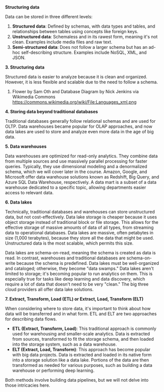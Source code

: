 **Structuring data**

Data can be stored in three different levels:

1. **Structured data**: Defined by schemas, with data types and tables, and relationships between tables using concepts like foreign keys.
2. **Unstructured data**: Schemaless and in its rawest form, meaning it's not clean. Examples include media files and raw text.
3. **Semi-structured data**: Does not follow a larger schema but has an ad-hoc self-describing structure. Examples include NoSQL, XML, and JSON.

**3. Structuring data**

Structured data is easier to analyze because it is clean and organized. However, it is less flexible and scalable due to the need to follow a schema.

1. Flower by Sam Oth and Database Diagram by Nick Jenkins via Wikimedia Commons https://commons.wikimedia.org/wiki/File:Languages_xml.png

**4. Storing data beyond traditional databases**

Traditional databases generally follow relational schemas and are used for OLTP. Data warehouses became popular for OLAP approaches, and now data lakes are used to store and analyze even more data in the age of big data.

**5. Data warehouses**

Data warehouses are optimized for read-only analytics. They combine data from multiple sources and use massively parallel processing for faster queries. Typically, they use dimensional modeling and a denormalized schema, which we will cover later in the course. Amazon, Google, and Microsoft offer data warehouse solutions known as Redshift, Big Query, and Azure SQL Data Warehouse, respectively. A data mart is a subset of a data warehouse dedicated to a specific topic, allowing departments easier access to relevant data.

**6. Data lakes**

Technically, traditional databases and warehouses can store unstructured data, but not cost-effectively. Data lake storage is cheaper because it uses object storage instead of traditional block or file storage. This allows for the effective storage of massive amounts of data of all types, from streaming data to operational databases. Data lakes are massive, often petabytes in size (1,000 terabytes), because they store all the data that might be used. Unstructured data is the most scalable, which permits this size.

Data lakes are schema-on-read, meaning the schema is created as data is read. In contrast, warehouses and traditional databases are schema-on-write because the schema is predefined. Data lakes must be well-organized and cataloged; otherwise, they become "data swamps." Data lakes aren't limited to storage; it's becoming popular to run analytics on them. This is especially true for tasks like deep learning and data discovery, which require a lot of data that doesn't need to be very "clean." The big three cloud providers all offer data lake solutions.


**7. Extract, Transform, Load (ETL) or Extract, Load, Transform (ELT)**

When considering where to store data, it's important to think about how data will be transferred and in what form. ETL and ELT are two approaches for describing data flows.

- **ETL (Extract, Transform, Load)**: This traditional approach is commonly used for warehousing and smaller-scale analytics. Data is extracted from sources, transformed to fit the storage schema, and then loaded into the storage system, such as a data warehouse.
- **ELT (Extract, Load, Transform)**: This approach has become popular with big data projects. Data is extracted and loaded in its native form into a storage solution like a data lake. Portions of the data are then transformed as needed for various purposes, such as building a data warehouse or performing deep learning.

Both methods involve building data pipelines, but we will not delve into those intricacies here.
